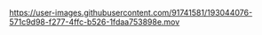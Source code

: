 

https://user-images.githubusercontent.com/91741581/193044076-571c9d98-f277-4ffc-b526-1fdaa753898e.mov

